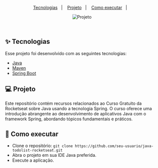 
<p align="center">
  <a href="#-tecnologias">Tecnologias</a>&nbsp;&nbsp;&nbsp;|&nbsp;&nbsp;&nbsp;
  <a href="#-projeto">Projeto</a>&nbsp;&nbsp;&nbsp;|&nbsp;&nbsp;&nbsp;
  <a href="#-como-executar">Como executar</a>&nbsp;&nbsp;&nbsp;|&nbsp;&nbsp;&nbsp;
</p>

<p align="center">
  <img alt="Projeto" src="https://github.com/Vinicius-Barbosa-Santos/todolist-java/blob/master/github/java.png">
</p>

<br>

## ✨ Tecnologias

Esse projeto foi desenvolvido com as seguintes tecnologias:

- [Java](https://docs.oracle.com/en/java/)
- [Maven](https://maven.apache.org/)
- [Spring Boot](https://spring.io/projects/spring-boot)

## 💻 Projeto

Este repositório contém recursos relacionados ao Curso Gratuito da Rocketseat sobre Java usando a tecnologia Spring. O curso oferece uma introdução abrangente ao desenvolvimento de aplicativos Java com o framework Spring, abordando tópicos fundamentais e práticos.

## 🚀 Como executar

- Clone o repositório: ```git clone https://github.com/seu-usuario/java-todolist-rocketseat.git```
- Abra o projeto em sua IDE Java preferida.
- Execute a aplicação.


